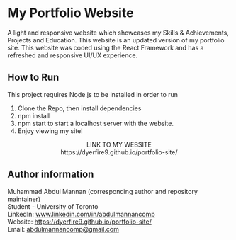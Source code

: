 # My Portfolio Website

A light and responsive website which showcases my Skills & Achievements, Projects and Education. This website is an updated version of my portfolio site. This website was coded using the React Framework and has a refreshed and responsive UI/UX experience.

## How to Run

This project requires Node.js to be installed in order to run

1. Clone the Repo, then install dependencies
2. npm install
3. npm start to start a localhost server with the website.
4. Enjoy viewing my site!

<div align="center">
  LINK TO MY WEBSITE<br>
  https://dyerfire9.github.io/portfolio-site/
</div>

## Author information
Muhammad Abdul Mannan (corresponding author and repository maintainer) <br />
Student - University of Toronto <br />
LinkedIn: www.linkedin.com/in/abdulmannancomp <br />
Website:  https://dyerfire9.github.io/portfolio-site/  <br />
Email: abdulmannancomp@gmail.com <br />
